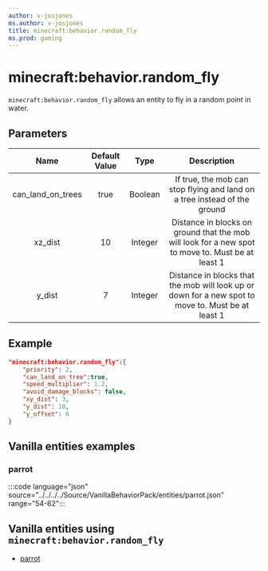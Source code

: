 ```yaml
---
author: v-josjones
ms.author: v-josjones
title: minecraft:behavior.random_fly
ms.prod: gaming
---
```


# minecraft:behavior.random_fly

`minecraft:behavior.random_fly` allows an entity to fly in a random point in water.

## Parameters

|Name |Default Value  |Type  |Description  |
|:---------:|:---------:|:---------:|:---------:|
| can_land_on_trees| true|Boolean|  If true, the mob can stop flying and land on a tree instead of the ground |
|xz_dist| 10| Integer| Distance in blocks on ground that the mob will look for a new spot to move to. Must be at least 1 |
| y_dist| 7| Integer| Distance in blocks that the mob will look up or down for a new spot to move to. Must be at least 1 |

## Example

```json
"minecraft:behavior.random_fly":{
    "priority": 2,
    "can_land_on_tree":true,
    "speed_multiplier": 1.2,
    "avoid_damage_blocks": false,
    "xy_dist": 3,
    "y_dist": 10,
    "y_offset": 0
}
```

## Vanilla entities examples

### parrot

:::code language="json" source="../../../../Source/VanillaBehaviorPack/entities/parrot.json" range="54-62":::

## Vanilla entities using `minecraft:behavior.random_fly`

- [parrot](../../../../Source/VanillaBehaviorPack_Snippets/entities/parrot.md)
